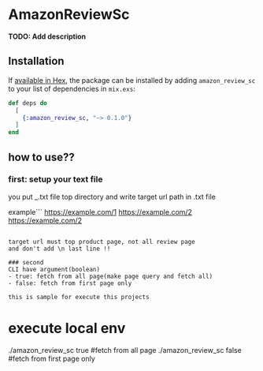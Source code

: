 # AmazonReviewSc

**TODO: Add description**

## Installation

If [available in Hex](https://hex.pm/docs/publish), the package can be installed
by adding `amazon_review_sc` to your list of dependencies in `mix.exs`:

```elixir
def deps do
  [
    {:amazon_review_sc, "~> 0.1.0"}
  ]
end
```

## how to use??
### first: setup your text file
you put _.txt file top directory
and write target url path in .txt file

example```
https://example.com/1
https://example.com/2
https://example.com/2
```

target url must top product page, not all review page
and don't add \n last line !!

### second
CLI have argument(boolean)
- true: fetch from all page(make page query and fetch all)
- false: fetch from first page only

this is sample for execute this projects
```
# execute local env
./amazon_review_sc true #fetch from all page
./amazon_review_sc false #fetch from first page only

```
